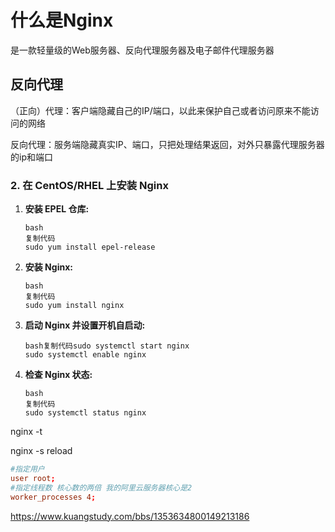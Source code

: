 

# 什么是Nginx

是一款轻量级的Web服务器、反向代理服务器及电子邮件代理服务器

## 反向代理

（正向）代理：客户端隐藏自己的IP/端口，以此来保护自己或者访问原来不能访问的网络

反向代理：服务端隐藏真实IP、端口，只把处理结果返回，对外只暴露代理服务器的ip和端口

### 2. 在 CentOS/RHEL 上安装 Nginx

1. **安装 EPEL 仓库:**

   ```
   bash
   复制代码
   sudo yum install epel-release
   ```

2. **安装 Nginx:**

   ```
   bash
   复制代码
   sudo yum install nginx
   ```

3. **启动 Nginx 并设置开机自启动:**

   ```
   bash复制代码sudo systemctl start nginx
   sudo systemctl enable nginx
   ```

4. **检查 Nginx 状态:**

   ```
   bash
   复制代码
   sudo systemctl status nginx
   ```

nginx -t 

nginx -s reload

~~~conf
#指定用户
user root;
#指定线程数 核心数的两倍 我的阿里云服务器核心是2
worker_processes 4;

~~~

https://www.kuangstudy.com/bbs/1353634800149213186
